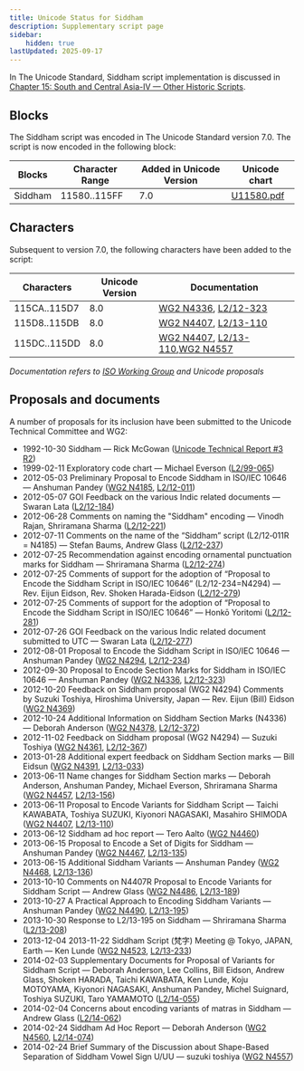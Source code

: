 ```yaml
---
title: Unicode Status for Siddham
description: Supplementary script page
sidebar:
    hidden: true
lastUpdated: 2025-09-17
---
```


In The Unicode Standard, Siddham script implementation is discussed in [Chapter 15: South and Central Asia-IV — Other Historic Scripts](https://www.unicode.org/versions/latest/core-spec/chapter-15/#G80829).

## Blocks

The Siddham script was encoded in The Unicode Standard version 7.0. The script is now encoded in the following block:

| Blocks | Character Range | Added in Unicode Version | Unicode chart |
| ------ | --------------- | ------------------------ | ------------- |
| Siddham  | 11580..115FF | 7.0 | [U11580.pdf](http://www.unicode.org/charts/PDF/U11580.pdf) |

## Characters

Subsequent to version 7.0, the following characters have been added to the script:

| Characters | Unicode Version | Documentation |
| ---------- | --------------- | ------------- |
| 115CA..115D7 | 8.0 | [WG2 N4336](https://www.unicode.org/wg2/docs/n4336.pdf), [L2/12-323](http://www.unicode.org/cgi-bin/GetMatchingDocs.pl?L2/12-323) |
| 115D8..115DB | 8.0 | [WG2 N4407](https://www.unicode.org/wg2/docs/n4407.pdf), [L2/13-110](http://www.unicode.org/cgi-bin/GetMatchingDocs.pl?L2/13-110) |
| 115DC..115DD | 8.0 | [WG2 N4407](https://www.unicode.org/wg2/docs/n4407.pdf), [L2/13-110](http://www.unicode.org/cgi-bin/GetMatchingDocs.pl?L2/13-110),[WG2 N4557](https://www.unicode.org/wg2/docs/n4557.pdf) |

_Documentation refers to [ISO Working Group](https://www.unicode.org/wg2/) and Unicode proposals_

## Proposals and documents

A number of proposals for its inclusion have been submitted to the Unicode Technical Committee and WG2:
- 1992-10-30 Siddham — Rick McGowan ([Unicode Technical Report #3 R2](http://www.unicode.org/reports/tr3-2/))
- 1999-02-11 Exploratory code chart — Michael Everson ([L2/99-065](http://www.unicode.org/L2/L1999/siddham.pdf))
- 2012-05-03 Preliminary Proposal to Encode Siddham in ISO/IEC 10646 — Anshuman Pandey ([WG2 N4185](https://www.unicode.org/wg2/docs/n4185.pdf), [L2/12-011](http://www.unicode.org/cgi-bin/GetMatchingDocs.pl?L2/12-011))
- 2012-05-07 GOI Feedback on the various Indic related documents — Swaran Lata ([L2/12-184](http://www.unicode.org/cgi-bin/GetMatchingDocs.pl?L2/12-184))
- 2012-06-28 Comments on naming the "Siddham" encoding — Vinodh Rajan, Shriramana Sharma ([L2/12-221](http://www.unicode.org/cgi-bin/GetMatchingDocs.pl?L2/12-221))
- 2012-07-11 Comments on the name of the “Siddham” script (L2/12‐011R = N4185) — Stefan Baums, Andrew Glass ([L2/12-237](http://www.unicode.org/cgi-bin/GetMatchingDocs.pl?L2/12-237))
- 2012-07-25 Recommendation against encoding ornamental punctuation marks for Siddham — Shriramana Sharma ([L2/12-274](http://www.unicode.org/cgi-bin/GetMatchingDocs.pl?L2/12-274))
- 2012-07-25 Comments of support for the adoption of “Proposal to Encode the Siddham Script in ISO/IEC 10646” (L2/12-234=N4294) — Rev. Eijun Eidson, Rev. Shoken Harada-Eidson ([L2/12-279](http://www.unicode.org/cgi-bin/GetMatchingDocs.pl?L2/12-279))
- 2012-07-25 Comments of support for the adoption of “Proposal to Encode the Siddham Script in ISO/IEC 10646” — Honkō Yoritomi ([L2/12-281](http://www.unicode.org/cgi-bin/GetMatchingDocs.pl?L2/12-281))
- 2012-07-26 GOI Feedback on the various Indic related document submitted to UTC — Swaran Lata ([L2/12-277](http://www.unicode.org/cgi-bin/GetMatchingDocs.pl?L2/12-277))
- 2012-08-01 Proposal to Encode the Siddham Script in ISO/IEC 10646 — Anshuman Pandey ([WG2 N4294](https://www.unicode.org/wg2/docs/n4294.pdf), [L2/12-234](http://www.unicode.org/cgi-bin/GetMatchingDocs.pl?L2/12-234))
- 2012-09-30 Proposal to Encode Section Marks for Siddham in ISO/IEC 10646 — Anshuman Pandey ([WG2 N4336](https://www.unicode.org/wg2/docs/n4336.pdf), [L2/12-323](http://www.unicode.org/cgi-bin/GetMatchingDocs.pl?L2/12-323))
- 2012-10-20 Feedback on Siddham proposal (WG2 N4294) Comments by Suzuki Toshiya, Hiroshima University, Japan — Rev. Eijun (Bill) Eidson ([WG2 N4369](https://www.unicode.org/wg2/docs/n4369.pdf))
- 2012-10-24 Additional Information on Siddham Section Marks (N4336) — Deborah Anderson ([WG2 N4378](https://www.unicode.org/wg2/docs/n4378.pdf), [L2/12-372](http://www.unicode.org/cgi-bin/GetMatchingDocs.pl?L2/12-372))
- 2012-11-02 Feedback on Siddham proposal (WG2 N4294) — Suzuki Toshiya ([WG2 N4361](https://www.unicode.org/wg2/docs/n4361.pdf), [L2/12-367](http://www.unicode.org/cgi-bin/GetMatchingDocs.pl?L2/12-367))
- 2013-01-28 Additional expert feedback on Siddham Section marks — Bill Eidsun ([WG2 N4391](https://www.unicode.org/wg2/docs/n4391.pdf), [L2/13-033](http://www.unicode.org/cgi-bin/GetMatchingDocs.pl?L2/13-033))
- 2013-06-11 Name changes for Siddham Section marks — Deborah Anderson, Anshuman Pandey, Michael Everson, Shriramana Sharma ([WG2 N4457](https://www.unicode.org/wg2/docs/n4457.pdf), [L2/13-156](http://www.unicode.org/cgi-bin/GetMatchingDocs.pl?L2/13-156))
- 2013-06-11 Proposal to Encode Variants for Siddham Script — Taichi KAWABATA, Toshiya SUZUKI, Kiyonori NAGASAKI, Masahiro SHIMODA ([WG2 N4407](https://www.unicode.org/wg2/docs/n4407.pdf), [L2/13-110](http://www.unicode.org/cgi-bin/GetMatchingDocs.pl?L2/13-110))
- 2013-06-12 Siddham ad hoc report — Tero Aalto ([WG2 N4460](https://www.unicode.org/wg2/docs/n4460.pdf))
- 2013-06-15 Proposal to Encode a Set of Digits for Siddham — Anshuman Pandey ([WG2 N4467](https://www.unicode.org/wg2/docs/n4467.pdf), [L2/13-135](http://www.unicode.org/cgi-bin/GetMatchingDocs.pl?L2/13-135))
- 2013-06-15 Additional Siddham Variants — Anshuman Pandey ([WG2 N4468](https://www.unicode.org/wg2/docs/n4468.pdf), [L2/13-136](http://www.unicode.org/cgi-bin/GetMatchingDocs.pl?L2/13-136))
- 2013-10-10 Comments on N4407R Proposal to Encode Variants for Siddham Script — Andrew Glass ([WG2 N4486](https://www.unicode.org/wg2/docs/n4486.pdf), [L2/13-189](http://www.unicode.org/cgi-bin/GetMatchingDocs.pl?L2/13-189))
- 2013-10-27 A Practical Approach to Encoding Siddham Variants — Anshuman Pandey ([WG2 N4490](https://www.unicode.org/wg2/docs/n4490.pdf), [L2/13-195](http://www.unicode.org/cgi-bin/GetMatchingDocs.pl?L2/13-195))
- 2013-10-30 Response to L2/13-195 on Siddham — Shriramana Sharma ([L2/13-208](http://www.unicode.org/cgi-bin/GetMatchingDocs.pl?L2/13-208))
- 2013-12-04 2013-11-22 Siddham Script (梵字) Meeting @ Tokyo, JAPAN, Earth — Ken Lunde ([WG2 N4523](https://www.unicode.org/wg2/docs/n4523.pdf), [L2/13-233](http://www.unicode.org/cgi-bin/GetMatchingDocs.pl?L2/13-233))
- 2014-02-03 Supplementary Documents for Proposal of Variants for Siddham Script — Deborah Anderson, Lee Collins, Bill Eidson, Andrew Glass, Shoken HARADA, Taichi KAWABATA, Ken Lunde, Koju MOTOYAMA, Kiyonori NAGASAKI, Anshuman Pandey, Michel Suignard, Toshiya SUZUKI, Taro YAMAMOTO ([L2/14-055](http://www.unicode.org/cgi-bin/GetMatchingDocs.pl?L2/14-055))
- 2014-02-04 Concerns about encoding variants of matras in Siddham — Andrew Glass ([L2/14-062](http://www.unicode.org/cgi-bin/GetMatchingDocs.pl?L2/14-062))
- 2014-02-24 Siddham Ad Hoc Report — Deborah Anderson ([WG2 N4560](https://www.unicode.org/wg2/docs/n4560.pdf), [L2/14-074](http://www.unicode.org/cgi-bin/GetMatchingDocs.pl?L2/14-074))
- 2014-02-24 Brief Summary of the Discussion about Shape-Based Separation of Siddham Vowel Sign U/UU — suzuki toshiya ([WG2 N4557](https://www.unicode.org/wg2/docs/n4557.pdf))
